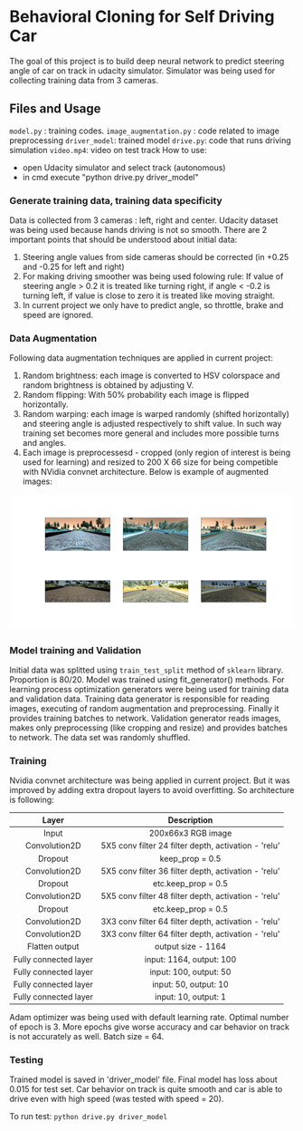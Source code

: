
[//]: # (Image References)

[image1]: images/augmentation_examples.png "Augmentation"

# Behavioral Cloning for Self Driving Car
The goal of this project is to build deep neural network to predict steering angle of car on track in udacity simulator.
Simulator was being used for collecting training data from 3 cameras. 

## Files and Usage
`model.py` : training codes.
`image_augmentation.py` : code related to image preprocessing
`driver_model`: trained model
`drive.py`: code that runs driving simulation
`video.mp4`: video on test track
How to use:
- open Udacity simulator and select track (autonomous)
- in cmd execute "python drive.py driver_model"

### Generate training data, training data specificity
Data is collected from 3 cameras : left, right and center. Udacity dataset was being used because hands driving is not so smooth. 
There are 2 important points that should be understood about initial data:
1. Steering angle values from side cameras should be corrected (in +0.25 and -0.25 for left and right)
2. For making driving smoother was being used folowing rule: 
If value of steering angle > 0.2 it is treated like turning right, if angle < -0.2 is turning left, if value is close to zero it is treated like moving straight. 
3. In current project we only have to predict angle, so throttle, brake and speed are ignored.

### Data Augmentation
Following data augmentation techniques are applied in current project:

1. Random brightness: each image is converted to HSV colorspace and random brightness is obtained by adjusting V.
2. Random flipping: With 50% probability each image is flipped horizontally.
3. Random warping: each image is warped randomly (shifted horizontally) and steering angle is adjusted respectively to shift value. In such way training set becomes more general and includes more possible turns and angles.
4. Each image is preprocessesd - cropped (only region of interest is being used for learning) and resized to 200 X 66 size for being competible with NVidia convnet architecture.
Below is example of augmented images:

![alt text][image1]

### Model training and Validation
Initial data was splitted using `train_test_split` method of `sklearn` library. Proportion is 80/20.
Model was trained using fit_generator() methods. For learning process optimization generators were being used for training data and validation data. Training data generator is responsible for reading images, executing of random augmentation and preprocessing. Finally it provides training batches to network. Validation generator reads images, makes only preprocessing (like cropping and resize) and provides batches to network.
The data set was randomly shuffled. 

### Training
Nvidia convnet architecture was being applied in current project. But it was improved by adding extra dropout layers to avoid overfitting. So architecture is following:

| Layer         		|     Description	        					| 
|:---------------------:|:---------------------------------------------:| 
| Input         		| 200x66x3 RGB image   							| 
| Convolution2D     	| 5X5 conv filter 24 filter depth, activation - 'relu' 	|
| Dropout	      	| keep_prop = 0.5 				|
| Convolution2D	    | 5X5 conv filter 36 filter depth, activation - 'relu'			|
| Dropout		| etc.keep_prop = 0.5         									|
| Convolution2D				| 5X5 conv filter 48 filter depth, activation - 'relu'       									|
| Dropout		| etc.keep_prop = 0.5         									|
| Convolution2D				| 3X3 conv filter 64 filter depth, activation - 'relu'       									|
| Convolution2D				| 3X3 conv filter 64 filter depth, activation - 'relu'       									|
| Flatten output				| output size - 1164       									|
| Fully connected layer				| input: 1164, output: 100        									|
| Fully connected layer				| input: 100, output: 50			|
| Fully connected layer				| input: 50, output: 10				|
| Fully connected layer				| input: 10, output: 1				|

Adam optimizer was being used with default learning rate. Optimal number of epoch is 3. More epochs give worse accuracy and car behavior on track is not accurately as well. Batch size = 64. 

### Testing
Trained model is saved in 'driver_model' file. Final model has loss about 0.015 for test set. Car behavior on track is quite smooth and car is able to drive even with high speed (was tested with speed = 20).

To run test: `python drive.py driver_model`


